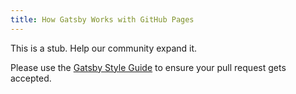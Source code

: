 ```yaml
---
title: How Gatsby Works with GitHub Pages
---
```


This is a stub. Help our community expand it.

Please use the [Gatsby Style Guide](/docs/gatsby-style-guide/) to ensure your pull request gets accepted.
